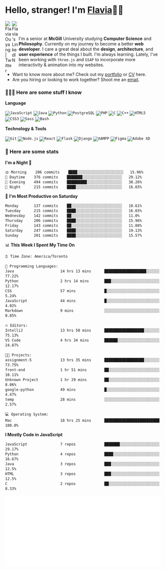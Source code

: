 <h1>Hello, stranger! I'm <a href="https://flaviaouyang.github.io/portfolio-site/">Flavia</a>👋🏻</h1>

<a href="https://twitter.com/FlaviaOuyang">
  <img align="left" alt="Flavia Ouyang | Twitter" width="22px" src="https://raw.githubusercontent.com/peterthehan/peterthehan/master/assets/twitter.svg" />
</a>
<a href="https://www.linkedin.com/in/flavia-ouyang/">
  <img align="left" alt="Flavia's LinkedIN" width="22px" src="https://raw.githubusercontent.com/peterthehan/peterthehan/master/assets/linkedin.svg" />
</a>
<br /><br />

I'm a senior at **McGill** University studying **Computer Science** and **Philosophy**. Currently on my journey to become a better **web developer**. I care a great deal about the **design**, **architecture**, and **user experience** of the things I built. I'm always learning. Lately, I've been working with `three.js` and `GSAP` to incorporate more interactivity & animation into my websites.
  - Want to know more about me? Check out my <a href="https://flaviaouyang.github.io/portfolio-site/">portfolio</a> or <a href="https://github.com/flaviaouyang/portfolio-site/blob/master/Flavia_Ouyang_CV.pdf">CV</a> here. 
  - Are you hiring or looking to work together? Shoot me an <a href="mailto:flavia.ouyang@mail.mcgill.ca">email</a>.


<h3>👩🏻‍💻 Here are some stuff I know</h3>

**Language**

<code><img height="40" src="https://profilinator.rishav.dev/skills-assets/javascript-original.svg" alt="JavaScript" /></code>
<code><img height="40" src="https://profilinator.rishav.dev/skills-assets/java-original-wordmark.svg" alt="Java" /></code>
<code><img height="40" src="https://profilinator.rishav.dev/skills-assets/python-original.svg" alt="Python" /></code>
<code><img height="40" src="https://profilinator.rishav.dev/skills-assets/postgresql-original-wordmark.svg" alt="PostgreSQL" /></code>
<code><img height="40" src="https://profilinator.rishav.dev/skills-assets/php-original.svg" alt="PHP" /></code>
<code><img height="40" src="https://profilinator.rishav.dev/skills-assets/c-original.svg" alt="C" /></code>
<code><img height="40" src="https://profilinator.rishav.dev/skills-assets/cplusplus-original.svg" alt="C++" /></code>
<code><img height="40" src="https://profilinator.rishav.dev/skills-assets/html5-original-wordmark.svg" alt="HTML5" /></code>
<code><img height="40" src="https://profilinator.rishav.dev/skills-assets/css3-original-wordmark.svg" alt="CSS3" /></code>
<code><img height="40" src="https://profilinator.rishav.dev/skills-assets/sass-original.svg" alt="Sass" /></code>
<code><img height="40" src="https://profilinator.rishav.dev/skills-assets/gnu_bash-icon.svg" alt="Bash" /></code>

**Technology & Tools**

<code><img src="https://profilinator.rishav.dev/skills-assets/git-scm-icon.svg" alt="Git" height="40" /></code>
<code><img src="https://profilinator.rishav.dev/skills-assets/nodejs-original-wordmark.svg" alt="Node.js" height="40" /></code>
<code><img src="https://profilinator.rishav.dev/skills-assets/react-original-wordmark.svg" alt="React" height="40" /></code>
<code><img src="https://profilinator.rishav.dev/skills-assets/flask.png" alt="Flask" height="40" /></code>
<code><img src="https://profilinator.rishav.dev/skills-assets/django-original.svg" alt="Django" height="40" /></code>
<code><img src="https://profilinator.rishav.dev/skills-assets/xampp.png" alt="XAMPP" height="40" /></code>
<code><img src="https://profilinator.rishav.dev/skills-assets/figma-icon.svg" alt="Figma" height="40" /></code>
<code><img src="https://profilinator.rishav.dev/skills-assets/adobexd.png" alt="Adobe XD" height="40" /></code>


<h3>📑 Here are some stats</h3>

<!--START_SECTION:waka-->
**I'm a Night 🦉** 

```text
🌞 Morning    206 commits    ████░░░░░░░░░░░░░░░░░░░░░   15.96% 
🌆 Daytime    376 commits    ███████░░░░░░░░░░░░░░░░░░   29.12% 
🌃 Evening    494 commits    █████████░░░░░░░░░░░░░░░░   38.26% 
🌙 Night      215 commits    ████░░░░░░░░░░░░░░░░░░░░░   16.65%

```
📅 **I'm Most Productive on Saturday** 

```text
Monday       137 commits    ██░░░░░░░░░░░░░░░░░░░░░░░   10.61% 
Tuesday      215 commits    ████░░░░░░░░░░░░░░░░░░░░░   16.65% 
Wednesday    142 commits    ██░░░░░░░░░░░░░░░░░░░░░░░   11.0% 
Thursday     206 commits    ████░░░░░░░░░░░░░░░░░░░░░   15.96% 
Friday       143 commits    ██░░░░░░░░░░░░░░░░░░░░░░░   11.08% 
Saturday     247 commits    ████░░░░░░░░░░░░░░░░░░░░░   19.13% 
Sunday       201 commits    ████░░░░░░░░░░░░░░░░░░░░░   15.57%

```


📊 **This Week I Spent My Time On** 

```text
⌚︎ Time Zone: America/Toronto

💬 Programming Languages: 
Java                     14 hrs 13 mins      ███████████████████░░░░░░   77.22% 
Python                   2 hrs 14 mins       ███░░░░░░░░░░░░░░░░░░░░░░   12.17% 
CSS                      57 mins             █░░░░░░░░░░░░░░░░░░░░░░░░   5.24% 
JavaScript               44 mins             █░░░░░░░░░░░░░░░░░░░░░░░░   4.02% 
Markdown                 9 mins              ░░░░░░░░░░░░░░░░░░░░░░░░░   0.85%

🔥 Editors: 
IntelliJ                 13 hrs 50 mins      ██████████████████░░░░░░░   75.13% 
VS Code                  4 hrs 34 mins       ██████░░░░░░░░░░░░░░░░░░░   24.87%

🐱‍💻 Projects: 
assignment-5             13 hrs 35 mins      ██████████████████░░░░░░░   73.75% 
front-end                1 hr 51 mins        ██░░░░░░░░░░░░░░░░░░░░░░░   10.11% 
Unknown Project          1 hr 29 mins        ██░░░░░░░░░░░░░░░░░░░░░░░   8.06% 
google-python            49 mins             █░░░░░░░░░░░░░░░░░░░░░░░░   4.47% 
temp                     28 mins             ░░░░░░░░░░░░░░░░░░░░░░░░░   2.57%

💻 Operating System: 
Mac                      18 hrs 25 mins      █████████████████████████   100.0%

```

**I Mostly Code in JavaScript** 

```text
JavaScript               7 repos             ███████░░░░░░░░░░░░░░░░░░   29.17% 
Python                   4 repos             ████░░░░░░░░░░░░░░░░░░░░░   16.67% 
Java                     3 repos             ███░░░░░░░░░░░░░░░░░░░░░░   12.5% 
HTML                     3 repos             ███░░░░░░░░░░░░░░░░░░░░░░   12.5% 
C                        2 repos             ██░░░░░░░░░░░░░░░░░░░░░░░   8.33%

```



<!--END_SECTION:waka-->

<img src="/metrics.plugin.isocalendar.svg" width="700px">
